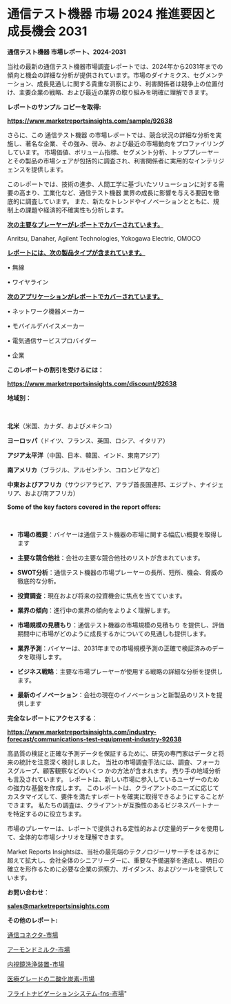 # 通信テスト機器 市場 2024 推進要因と成長機会 2031

<strong>通信テスト機器 市場レポート、2024-2031</strong>

当社の最新の通信テスト機器市場調査レポートでは、2024年から2031年までの傾向と機会の詳細な分析が提供されています。市場のダイナミクス、セグメンテーション、成長見通しに関する貴重な洞察により、利害関係者は競争上の位置付け、主要企業の戦略、および最近の業界の取り組みを明確に理解できます。



<strong>レポートのサンプル コピーを取得:</strong> <a href=https://www.marketreportsinsights.com/sample/92638>

<strong><u>https://www.marketreportsinsights.com/sample/92638</u></strong></a>

さらに、この 通信テスト機器 の市場レポートでは、競合状況の詳細な分析を実施し、著名な企業、その強み、弱み、および最近の市場動向をプロファイリングしています。 市場価値、ボリューム指標、セグメント分析、トッププレーヤーとその製品の市場シェアが包括的に調査され、利害関係者に実用的なインテリジェンスを提供します。

このレポートでは、技術の進歩、人間工学に基づいたソリューションに対する需要の高まり、工業化など、通信テスト機器 業界の成長に影響を与える要因を徹底的に調査しています。 また、新たなトレンドやイノベーションとともに、規制上の課題や経済的不確実性も分析します。



<strong><u>次の主要なプレーヤーがレポートでカバーされています。</u></strong>

Anritsu, Danaher, Agilent Technologies, Yokogawa Electric, OMOCO



<strong><u><b>レポートには、次の製品タイプが含まれています。</b></u></strong>

• 無線

• ワイヤライン



<strong><u><b>次のアプリケーションがレポートでカバーされています。</b></u></strong>

• ネットワーク機器メーカー

• モバイルデバイスメーカー

• 電気通信サービスプロバイダー

• 企業



<strong><b>このレポートの割引を受けるには：</b></strong>

<a href=https://www.marketreportsinsights.com/discount/92638>

<strong><u>https://www.marketreportsinsights.com/discount/92638</u></strong></a>



<strong>地域別：</strong>

<strong> </strong>



<strong>北米</strong>（米国、カナダ、およびメキシコ）



<strong>ヨーロッパ</strong>（ドイツ、フランス、英国、ロシア、イタリア）



<strong>アジア太平洋</strong>（中国、日本、韓国、インド、東南アジア）



<strong>南アメリカ</strong>（ブラジル、アルゼンチン、コロンビアなど）



<strong>中東およびアフリカ</strong>（サウジアラビア、アラブ首長国連邦、エジプト、ナイジェリア、および南アフリカ）



<strong>Some of the key factors covered in the report offers:</strong>

<strong> </strong>
<ul>
  <li>

<strong>市場の概要</strong>：バイヤーは通信テスト機器の市場に関する幅広い概要を取得します</li>
  <li>

<strong>主要な競合他社</strong>：会社の主要な競合他社のリストが含まれています。</li>
  <li>

<strong>SWOT分析</strong>：通信テスト機器の市場プレーヤーの長所、短所、機会、脅威の徹底的な分析。</li>
  <li>

<strong>投資調査</strong>：現在および将来の投資機会に焦点を当てています。</li>
  <li>

<strong>業界の傾向</strong>：進行中の業界の傾向をよりよく理解します。</li>
  <li>

<strong>市場規模の見積もり</strong>：通信テスト機器の市場規模の見積もり を提供し、評価期間中に市場がどのように成長するかについての見通しも提供します。</li>
  <li>

<strong>業界予測</strong>：バイヤーは、2031年までの市場規模予測の正確で検証済みのデータを取得します。</li>
  <li>

<strong>ビジネス戦略</strong>：主要な市場プレーヤーが使用する戦略の詳細な分析を提供します。</li>
  <li>

<strong>最新のイノベーション</strong>：会社の現在のイノベーションと新製品のリストを提供します</li>
</ul>


<strong>完全なレポートにアクセスする</strong>：

<a href=https://www.marketreportsinsights.com/industry-forecast/communications-test-equipment-industry-92638>

<strong><u>https://www.marketreportsinsights.com/industry-forecast/communications-test-equipment-industry-92638</u></strong></a>

高品質の検証と正確な予測データを保証するために、研究の専門家はデータと将来の統計を注意深く検討しました。 当社の市場調査手法には、調査、フォーカスグループ、顧客観察などのいくつ かの方法が含まれます。 売り手の地域分析も言及されています。 レポートは、新しい市場に参入しているユーザーのための強力な基盤を作成します。 このレポートは、クライアントのニーズに応じてカスタマイズして、要件を満たすレポートを確実に取得できるようにすることができます。 私たちの調査は、クライアントが互換性のあるビジネスパートナーを特定するのに役立ちます。

市場のプレーヤーは、レポートで提供される定性的および定量的データを使用して、全体的な市場シナリオを理解できます。

Market Reports Insightsは、当社の最先端のテクノロジーリサーチをはるかに超えて拡大し、会社全体のシニアリーダーに、重要な予備選挙を達成し、明日の確立を形作るために必要な企業の洞察力、ガイダンス、およびツールを提供しています。



<strong><b>お問い合わせ</b></strong>：

<a href=mailto:sales@marketreportsinsights.com>

<strong><u>sales@marketreportsinsights.com</u></strong></a>



<strong>その他のレポート:</strong>

<a href=https://www.linkedin.com/pulse/通信コネクタ-市場-2023-総合分析と事業成長戦略-2030-pr-news-hub-wlyff/>通信コネクタ-市場</a>

<a href=https://www.linkedin.com/pulse/アーモンドミルク-市場-2023-swot-分析と最新イノベーション-2030-uphyf/>アーモンドミルク-市場</a>

<a href=https://www.linkedin.com/pulse/内視鏡洗浄装置-市場-2023-収益と成長ドライバー-2030-data-dive-discoveries-24-analysis-er1uf/>内視鏡洗浄装置-市場</a>

<a href=https://www.linkedin.com/pulse/医療グレードの二酸化炭素-市場-2023-収益と成長ドライバー-2030-fziuf/>医療グレードの二酸化炭素-市場</a>

<a href=https://www.linkedin.com/pulse/フライトナビゲーションシステム-fns-市場-2023-推進要因と成長機会-2030-pr-news-hub-e1zwf/>フライトナビゲーションシステム-fns-市場</a>"
